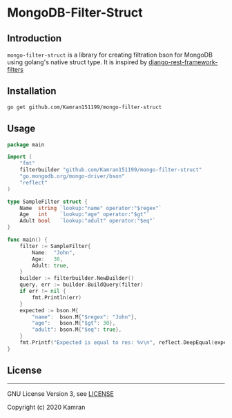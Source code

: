 # MongoDB-Filter-Struct

## Introduction
`mongo-filter-struct` is a library for creating filtration bson for MongoDB using golang's native struct type.
It is inspired by [django-rest-framework-filters](https://github.com/philipn/django-rest-framework-filters)

## Installation

```bash
go get github.com/Kamran151199/mongo-filter-struct
```

## Usage

```go
package main

import (
	"fmt"
	filterbuilder "github.com/Kamran151199/mongo-filter-struct"
	"go.mongodb.org/mongo-driver/bson"
	"reflect"
)

type SampleFilter struct {
	Name  string `lookup:"name" operator:"$regex"`
	Age   int    `lookup:"age" operator:"$gt"`
	Adult bool   `lookup:"adult" operator:"$eq"`
}

func main() {
	filter := SampleFilter{
		Name:  "John",
		Age:   30,
		Adult: true,
	}
	builder := filterbuilder.NewBuilder()
	query, err := builder.BuildQuery(filter)
	if err != nil {
		fmt.Println(err)
	}
	expected := bson.M{
		"name":  bson.M{"$regex": "John"},
		"age":   bson.M{"$gt": 30},
		"adult": bson.M{"$eq": true},
	}
	fmt.Printf("Expected is equal to res: %v\n", reflect.DeepEqual(expected, query))
}
```

## License
-------

GNU License Version 3, see [LICENSE](LICENSE)

Copyright (c) 2020 Kamran
